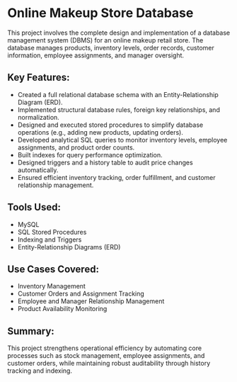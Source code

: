 # Online Makeup Store Database

This project involves the complete design and implementation of a database management system (DBMS) for an online makeup retail store. The database manages products, inventory levels, order records, customer information, employee assignments, and manager oversight.

## Key Features:
- Created a full relational database schema with an Entity-Relationship Diagram (ERD).
- Implemented structural database rules, foreign key relationships, and normalization.
- Designed and executed stored procedures to simplify database operations (e.g., adding new products, updating orders).
- Developed analytical SQL queries to monitor inventory levels, employee assignments, and product order counts.
- Built indexes for query performance optimization.
- Designed triggers and a history table to audit price changes automatically.
- Ensured efficient inventory tracking, order fulfillment, and customer relationship management.

## Tools Used:
- MySQL
- SQL Stored Procedures
- Indexing and Triggers
- Entity-Relationship Diagrams (ERD)

## Use Cases Covered:
- Inventory Management
- Customer Orders and Assignment Tracking
- Employee and Manager Relationship Management
- Product Availability Monitoring

## Summary:
This project strengthens operational efficiency by automating core processes such as stock management, employee assignments, and customer orders, while maintaining robust auditability through history tracking and indexing.
